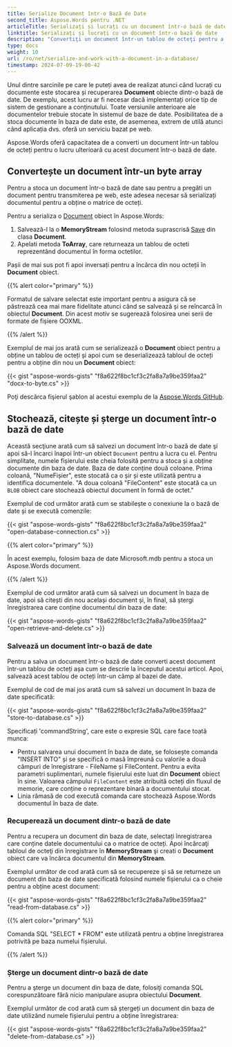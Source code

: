 ```yaml
---
title: Serialize Document într-o Bază de Date
second_title: Aspose.Words pentru .NET
articleTitle: Serializați și lucrați cu un document într-o bază de date
linktitle: Serializați și lucrați cu un document într-o bază de date
description: "Convertiţi un document într-un tablou de octeţi pentru a lucra cu acest document într-o bază de date folosind C#. Puteți stoca și recupera un document către și de la baza de date."
type: docs
weight: 10
url: /ro/net/serialize-and-work-with-a-document-in-a-database/
timestamp: 2024-07-09-19-00-42
---
```


Unul dintre sarcinile pe care le puteți avea de realizat atunci când lucrați cu documente este stocarea și recuperarea **Document** obiecte dintr-o bază de date. De exemplu, acest lucru ar fi necesar dacă implementați orice tip de sistem de gestionare a conținutului. Toate versiunile anterioare ale documentelor trebuie stocate în sistemul de baze de date. Posibilitatea de a stoca documente în baza de date este, de asemenea, extrem de utilă atunci când aplicația dvs. oferă un serviciu bazat pe web.

Aspose.Words oferă capacitatea de a converti un document într-un tablou de octeți pentru o lucru ulterioară cu acest document într-o bază de date.

## Convertește un document într-un byte array

Pentru a stoca un document într-o bază de date sau pentru a pregăti un document pentru transmiterea pe web, este adesea necesar să serializați documentul pentru a obține o matrice de octeți.

Pentru a serializa o [Document](https://reference.aspose.com/words/net/aspose.words/document/) obiect în Aspose.Words:

1. Salvează-l la o **MemoryStream** folosind metoda suprascrisă [Save](https://reference.aspose.com/words/net/aspose.words/document/save/) din clasa **Document**.
1. Apelati metoda **ToArray**, care returneaza un tablou de octeti reprezentând documentul în forma octetilor.

Pașii de mai sus pot fi apoi inversați pentru a încărca din nou octeții în **Document** obiect.

{{% alert color="primary" %}}

Formatul de salvare selectat este important pentru a asigura că se păstrează cea mai mare fidelitate atunci când se salvează și se reîncarcă în obiectul **Document**. Din acest motiv se sugerează folosirea unei serii de formate de fișiere OOXML.

{{% /alert %}}

Exemplul de mai jos arată cum se serializează o **Document** obiect pentru a obține un tablou de octeți și apoi cum se deserializează tabloul de octeți pentru a obține din nou un **Document** obiect:

{{< gist "aspose-words-gists" "f8a622f8bc1cf3c2fa8a7a9be359faa2" "docx-to-byte.cs" >}}

Poţi descărca fişierul şablon al acestui exemplu de la [Aspose.Words GitHub](https://github.com/aspose-words/Aspose.Words-for-.NET/blob/master/Examples/Data/Document.docx).

## Stochează, citește și șterge un document într-o bază de date

Această secţiune arată cum să salvezi un document într-o bază de date şi apoi să-l încarci înapoi într-un obiect `Document` pentru a lucra cu el. Pentru simplitate, numele fișierului este cheia folosită pentru a stoca și a obține documente din baza de date. Baza de date conține două coloane. Prima coloană, "NumeFișier", este stocată ca o șir și este utilizată pentru a identifica documentele. "A doua coloană "FileContent" este stocată ca un `BLOB` obiect care stochează obiectul document în formă de octet."

Exemplul de cod următor arată cum se stabilește o conexiune la o bază de date și se execută comenzile:

{{< gist "aspose-words-gists" "f8a622f8bc1cf3c2fa8a7a9be359faa2" "open-database-connection.cs" >}}

{{% alert color="primary" %}}

În acest exemplu, folosim baza de date Microsoft.mdb pentru a stoca un Aspose.Words document.

{{% /alert %}}

Exemplul de cod următor arată cum să salvezi un document în baza de date, apoi să citești din nou același document și, în final, să ștergi înregistrarea care conține documentul din baza de date:

{{< gist "aspose-words-gists" "f8a622f8bc1cf3c2fa8a7a9be359faa2" "open-retrieve-and-delete.cs" >}}

### Salvează un document într-o bază de date

Pentru a salva un document într-o bază de date converti acest document într-un tablou de octeți așa cum se descrie la începutul acestui articol. Apoi, salvează acest tablou de octeți într-un câmp al bazei de date.

Exemplul de cod de mai jos arată cum să salvezi un document în baza de date specificată:

{{< gist "aspose-words-gists" "f8a622f8bc1cf3c2fa8a7a9be359faa2" "store-to-database.cs" >}}

Specificați 'commandString', care este o expresie SQL care face toată munca:

- Pentru salvarea unui document în baza de date, se folosește comanda "INSERT INTO" și se specifică o masă împreună cu valorile a două câmpuri de înregistrare - FileName și FileContent. Pentru a evita parametri suplimentari, numele fișierului este luat din **Document** obiect în sine. Valoarea câmpului `FileContent` este atribuită octeți din fluxul de memorie, care conține o reprezentare binară a documentului stocat.
- Linia rămasă de cod execută comanda care stochează Aspose.Words documentul în baza de date.

### Recuperează un document dintr-o bază de date

Pentru a recupera un document din baza de date, selectați înregistrarea care conține datele documentului ca o matrice de octeți. Apoi încărcaţi tabloul de octeţi din înregistrare în **MemoryStream** şi creati o **Document** obiect care va încărca documentul din **MemoryStream**.

Exemplul următor de cod arată cum să se recupereze şi să se returneze un document din baza de date specificată folosind numele fișierului ca o cheie pentru a obține acest document:

{{< gist "aspose-words-gists" "f8a622f8bc1cf3c2fa8a7a9be359faa2" "read-from-database.cs" >}}

{{% alert color="primary" %}}

Comanda SQL "SELECT * FROM" este utilizată pentru a obține înregistrarea potrivită pe baza numelui fișierului.

{{% /alert %}}

### Șterge un document dintr-o bază de date

Pentru a şterge un document din baza de date, folosiţi comanda SQL corespunzătoare fără nicio manipulare asupra obiectului **Document**.

Exemplul următor de cod arată cum să ștergeți un document din baza de date utilizând numele fișierului pentru a obține înregistrarea:

{{< gist "aspose-words-gists" "f8a622f8bc1cf3c2fa8a7a9be359faa2" "delete-from-database.cs" >}}
